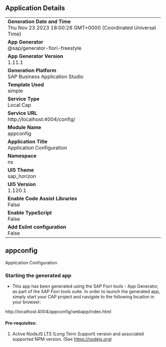 ## Application Details
|               |
| ------------- |
|**Generation Date and Time**<br>Thu Nov 23 2023 18:00:28 GMT+0000 (Coordinated Universal Time)|
|**App Generator**<br>@sap/generator-fiori-freestyle|
|**App Generator Version**<br>1.11.1|
|**Generation Platform**<br>SAP Business Application Studio|
|**Template Used**<br>simple|
|**Service Type**<br>Local Cap|
|**Service URL**<br>http://localhost:4004/config/
|**Module Name**<br>appconfig|
|**Application Title**<br>Application Configuration|
|**Namespace**<br>ns|
|**UI5 Theme**<br>sap_horizon|
|**UI5 Version**<br>1.120.1|
|**Enable Code Assist Libraries**<br>False|
|**Enable TypeScript**<br>False|
|**Add Eslint configuration**<br>False|

## appconfig

Application Configuration

### Starting the generated app

-   This app has been generated using the SAP Fiori tools - App Generator, as part of the SAP Fiori tools suite.  In order to launch the generated app, simply start your CAP project and navigate to the following location in your browser:

http://localhost:4004/appconfig/webapp/index.html

#### Pre-requisites:

1. Active NodeJS LTS (Long Term Support) version and associated supported NPM version.  (See https://nodejs.org)


